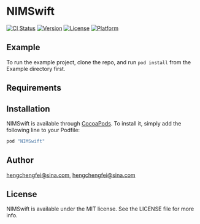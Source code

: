 # NIMSwift

[![CI Status](http://img.shields.io/travis/hengchengfei@sina.com/NIMSwift.svg?style=flat)](https://travis-ci.org/hengchengfei@sina.com/NIMSwift)
[![Version](https://img.shields.io/cocoapods/v/NIMSwift.svg?style=flat)](http://cocoapods.org/pods/NIMSwift)
[![License](https://img.shields.io/cocoapods/l/NIMSwift.svg?style=flat)](http://cocoapods.org/pods/NIMSwift)
[![Platform](https://img.shields.io/cocoapods/p/NIMSwift.svg?style=flat)](http://cocoapods.org/pods/NIMSwift)

## Example

To run the example project, clone the repo, and run `pod install` from the Example directory first.

## Requirements

## Installation

NIMSwift is available through [CocoaPods](http://cocoapods.org). To install
it, simply add the following line to your Podfile:

```ruby
pod "NIMSwift"
```

## Author

hengchengfei@sina.com, hengchengfei@sina.com

## License

NIMSwift is available under the MIT license. See the LICENSE file for more info.
